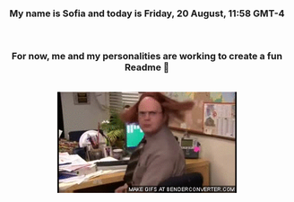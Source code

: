 


<div align="center">
<h3 >My name is Sofia and today is Friday, 20 August, 11:58 GMT-4</h3><br>
<h3 >For now, me and my personalities are working to create a fun Readme 👋
</h3><br>
<img src='img/dwight.gif' alt='working...'/>
</div>
